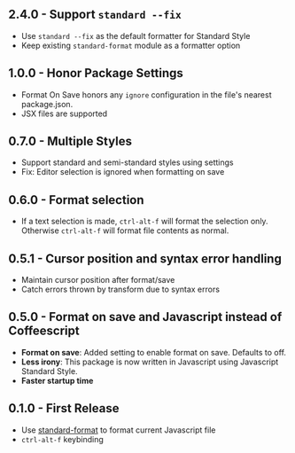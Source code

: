 ## 2.4.0 - Support `standard --fix`

- Use `standard --fix` as the default formatter for Standard Style
- Keep existing `standard-format` module as a formatter option

## 1.0.0 - Honor Package Settings
- Format On Save honors any `ignore` configuration in the file's nearest package.json.
- JSX files are supported

## 0.7.0 - Multiple Styles
- Support standard and semi-standard styles using settings
- Fix: Editor selection is ignored when formatting on save

## 0.6.0 - Format selection
- If a text selection is made, `ctrl-alt-f` will format the selection only. Otherwise
`ctrl-alt-f` will format file contents as normal.

## 0.5.1 - Cursor position and syntax error handling
- Maintain cursor position after format/save
- Catch errors thrown by transform due to syntax errors

## 0.5.0 - Format on save and Javascript instead of Coffeescript
- **Format on save**: Added setting to enable format on save. Defaults to off.
- **Less irony**: This package is now written in Javascript using Javascript Standard Style.
- **Faster startup time**

## 0.1.0 - First Release
* Use [standard-format](https://github.com/maxogden/standard-format) to format current Javascript file
* `ctrl-alt-f` keybinding
